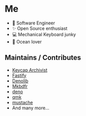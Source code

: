 # Me

- :briefcase: Software Engineer
- :sparkles: Open Source enthusiast
- :computer: Mechanical Keyboard junky
- :ocean: Ocean lover

## Maintains / Contributes

- [Keycap Archivist](https://github.com/keycap-archivist)
- [Fastify](https://github.com/fastify)
- [Denolib](https://github.com/denolib)
- [Mkbdfr](https://github.com/mkbdfr)
- [deno](https://github.com/denoland/deno)
- [qmk](https://github.com/qmk)
- [mustache](https://github.com/janl/mustache.js/)
- And many more...

